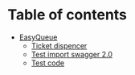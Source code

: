 # Table of contents

* [EasyQueue](README.md)
  * [Ticket dispencer](easyqueue/ticket-dispencer.md)
  * [Test import swagger 2.0](easyqueue/test-import-swagger-2.0.md)
  * [Test code](easyqueue/test-code.md)
